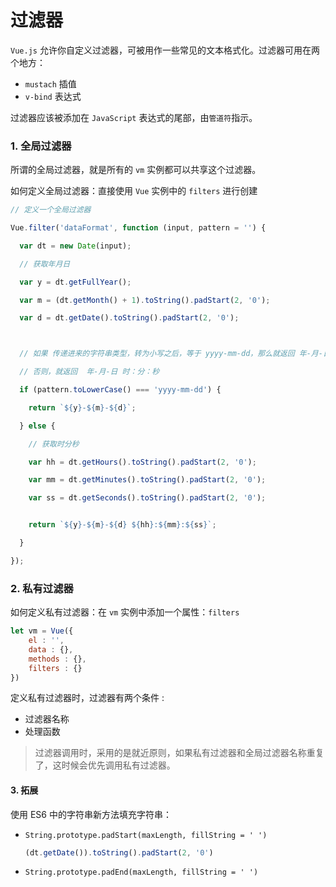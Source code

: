 # 过滤器

`Vue.js` 允许你自定义过滤器，可被用作一些常见的文本格式化。过滤器可用在两个地方：

- `mustach` 插值
- `v-bind` 表达式

过滤器应该被添加在 `JavaScript` 表达式的尾部，由`管道符`指示。 



### 1. 全局过滤器

所谓的全局过滤器，就是所有的 `vm` 实例都可以共享这个过滤器。

如何定义全局过滤器：直接使用 `Vue` 实例中的 `filters` 进行创建

```javascript
// 定义一个全局过滤器

Vue.filter('dataFormat', function (input, pattern = '') {

  var dt = new Date(input);

  // 获取年月日

  var y = dt.getFullYear();

  var m = (dt.getMonth() + 1).toString().padStart(2, '0');

  var d = dt.getDate().toString().padStart(2, '0');



  // 如果 传递进来的字符串类型，转为小写之后，等于 yyyy-mm-dd，那么就返回 年-月-日

  // 否则，就返回  年-月-日 时：分：秒

  if (pattern.toLowerCase() === 'yyyy-mm-dd') {

    return `${y}-${m}-${d}`;

  } else {

    // 获取时分秒

    var hh = dt.getHours().toString().padStart(2, '0');

    var mm = dt.getMinutes().toString().padStart(2, '0');

    var ss = dt.getSeconds().toString().padStart(2, '0');


    return `${y}-${m}-${d} ${hh}:${mm}:${ss}`;

  }

});
```



### 2. 私有过滤器

如何定义私有过滤器：在 `vm` 实例中添加一个属性：`filters`
```javascript
let vm = Vue({
    el : '',
    data : {},
    methods : {},
    filters : {}
})
```

定义私有过滤器时，过滤器有两个条件 :

- 过滤器名称
- 处理函数

> 过滤器调用时，采用的是就近原则，如果私有过滤器和全局过滤器名称重复了，这时候会优先调用私有过滤器。



#### 3. 拓展

使用 ES6 中的字符串新方法填充字符串：

- `String.prototype.padStart(maxLength, fillString = ' ')`

  ```javascript
  (dt.getDate()).toString().padStart(2, '0')
  ```

  

- `String.prototype.padEnd(maxLength, fillString = ' ')`





